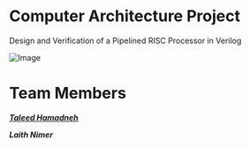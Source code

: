 # Computer Architecture Project

Design and Verification of a Pipelined RISC Processor in Verilog

![Image](https://github.com/user-attachments/assets/512f24c4-2bc4-45e5-ac39-be223b0b7924)

# Team Members

[***Taleed Hamadneh***]([http://your-link-here.com](https://github.com/taleed606))

***Laith Nimer***

